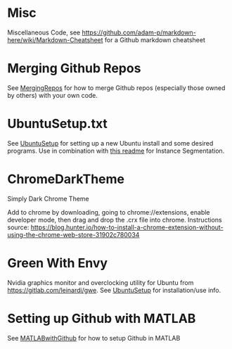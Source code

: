 # Misc
Miscellaneous Code, see https://github.com/adam-p/markdown-here/wiki/Markdown-Cheatsheet for a Github markdown cheatsheet 

# Merging Github Repos
See [MergingRepos](MergingRepos.MD) for how to merge Github repos (especially those owned by others) with your own code.

# UbuntuSetup.txt
See [UbuntuSetup](UbuntuSetup.MD) for setting up a new Ubuntu install and some desired programs. Use in combination with [this readme](https://github.com/BraunPenguin/InstanceSegmentation-Detectron2/Readme.MD) for Instance Segmentation.

# ChromeDarkTheme
Simply Dark Chrome Theme

Add to chrome by downloading, going to chrome://extensions, enable developer mode, then drag and drop the .crx file into chrome. Instructions source: https://blog.hunter.io/how-to-install-a-chrome-extension-without-using-the-chrome-web-store-31902c780034

# Green With Envy
Nvidia graphics monitor and overclocking utility for Ubuntu from https://gitlab.com/leinardi/gwe. See [UbuntuSetup](UbuntuSetup.MD) for installation/use info.

# Setting up Github with MATLAB
See [MATLABwithGithub](MATLABwithGithub.MD) for how to setup Github in MATLAB
